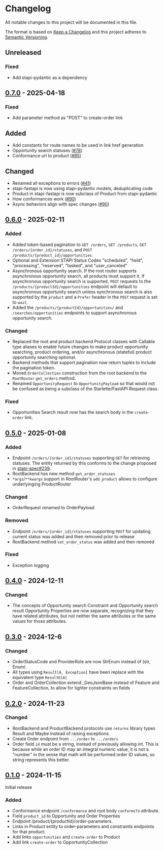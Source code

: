 # Changelog

All notable changes to this project will be documented in this file.

The format is based on [Keep a Changelog](http://keepachangelog.com/en/1.0.0/) and this project adheres to [Semantic Versioning](http://semver.org/spec/v2.0.0.html).

## Unreleased

### Fixed

- Add stapi-pydantic as a dependency

## [0.7.0] - 2025-04-18

### Fixed

- Add parameter method as "POST" to create-order link

## Added

- Add constants for route names to be used in link href generation
- Opportunity search statuses ([#78](https://github.com/stapi-spec/pystapi/pull/78))
- Conformance url to product ([#85](https://github.com/stapi-spec/pystapi/pull/85))

## Changed

- Renamed all exceptions to errors ([#41](https://github.com/stapi-spec/pystapi/pull/41))
- stapi-fastapi is now using stapi-pydantic models, deduplicating code
- Product in stapi-fastapi is now subclass of Product from stapi-pydantic
- How conformances work ([#90](https://github.com/stapi-spec/pystapi/pull/90))
- Async behaviors align with spec changes ([#90](https://github.com/stapi-spec/pystapi/pull/90))

## [0.6.0] - 2025-02-11

### Added

- Added token-based pagination to `GET /orders`, `GET /products`,
  `GET /orders/{order_id}/statuses`, and `POST /products/{product_id}/opportunities`.
- Optional and Extension STAPI Status Codes "scheduled", "held", "processing", "reserved", "tasked",
  and "user_canceled"
- Asynchronous opportunity search. If the root router supports asynchronous opportunity
  search, all products must support it. If asynchronous opportunity search is
  supported, `POST` requests to the `/products/{productId}/opportunities` endpoint will
  default to asynchronous opportunity search unless synchronous search is also supported
  by the `product` and a `Prefer` header in the `POST` request is set to `wait`.
- Added the `/products/{productId}/opportunities/` and `/searches/opportunities`
  endpoints to support asynchronous opportunity search.

### Changed

- Replaced the root and product backend Protocol classes with Callable type aliases to
  enable future changes to make product opportunity searching, product ordering, and/or
  asynchronous (stateful) product opportunity searching optional.
- Backend methods that support pagination now return tuples to include the pagination
  token.
- Moved `OrderCollection` construction from the root backend to the `RootRouter`
  `get_orders` method.
- Renamed `OpportunityRequest` to `OpportunityPayload` so that would not be confused as
  being a subclass of the Starlette/FastAPI Request class.

### Fixed

- Opportunities Search result now has the search body in the `create-order` link.

## [0.5.0] - 2025-01-08

### Added

- Endpoint `/orders/{order_id}/statuses` supporting `GET` for retrieving statuses. The entity returned by this conforms
  to the change proposed in [stapi-spec#239](https://github.com/stapi-spec/stapi-spec/pull/239).
- RootBackend has new method `get_order_statuses`
- `*args`/`**kwargs` support in RootRouter's `add_product` allows to configure underlyinging ProductRouter

### Changed

- OrderRequest renamed to OrderPayload

### Removed

- Endpoint `/orders/{order_id}/statuses` supporting `POST` for updating current status was added and then
  removed prior to release
- RootBackend method `set_order_status` was added and then removed

### Fixed

- Exception logging

## [0.4.0] - 2024-12-11

### Changed

- The concepts of Opportunity search Constraint and Opportunity search result Opportunity Properties are now separate,
  recognizing that they have related attributes, but not neither the same attributes or the same values for those attributes.

## [0.3.0] - 2024-12-6

### Changed

- OrderStatusCode and ProviderRole are now StrEnum instead of (str, Enum)
- All types using `Result[A, Exception]` have been replace with the equivalent type `ResultE[A]`
- Order and OrderCollection extend \_GeoJsonBase instead of Feature and FeatureCollection, to allow for tighter
  constraints on fields

## [0.2.0] - 2024-11-23

### Changed

- RootBackend and ProductBackend protocols use `returns` library types Result and Maybe instead of
  raising exceptions.
- Create Order endpoint from `.../order` to `.../orders`
- Order field `id` must be a string, instead of previously allowing int. This is because while an
  order ID may an integral numeric value, it is not a "number" in the sense that math will be performed
  order ID values, so string represents this better.

## [0.1.0] - 2024-11-15

Initial release

### Added

- Conformance endpoint `/conformance` and root body `conformsTo` attribute.
- Field `product_id` to Opportunity and Order Properties
- Endpoint /product/{productId}/order-parameters.
- Links in Product entity to order-parameters and constraints endpoints for
  that product.
- Add links `opportunities` and `create-order` to Product
- Add link `create-order` to OpportunityCollection

[0.7.0]: https://github.com/stapi-spec/stapi-fastapi/tree/v0.7.0
[0.6.0]: https://github.com/stapi-spec/stapi-fastapi/tree/v0.6.0
[0.5.0]: https://github.com/stapi-spec/stapi-fastapi/tree/v0.5.0
[0.4.0]: https://github.com/stapi-spec/stapi-fastapi/tree/v0.4.0
[0.3.0]: https://github.com/stapi-spec/stapi-fastapi/tree/v0.3.0
[0.2.0]: https://github.com/stapi-spec/stapi-fastapi/tree/v0.2.0
[0.1.0]: https://github.com/stapi-spec/stapi-fastapi/tree/v0.1.0
